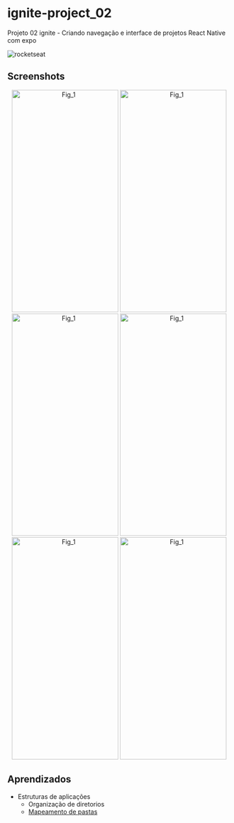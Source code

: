 # ignite-project_02
Projeto 02 ignite - Criando navegação e interface de projetos React Native com expo

![rocketseat](https://www.rocketseat.com.br/assets/logos/rocketseat.svg)

## Screenshots

<p align="center">
    <img src="https://github.com/Kayre-Scott-Primon/ignite-project_02/assets/64801417/80ec4349-99ba-41f8-a57c-301b796884ba" alt="Fig_1" height="500" width="240" />
    <img src="https://github.com/Kayre-Scott-Primon/ignite-project_02/assets/64801417/f009c567-97a0-4fa5-87bd-0de1d823008e" alt="Fig_1" height="500" width="240" />
    <img src="https://github.com/Kayre-Scott-Primon/ignite-project_02/assets/64801417/0cf9a4e4-fdd1-4df5-b821-7bd06810ff84" alt="Fig_1" height="500" width="240" />
    <img src="https://github.com/Kayre-Scott-Primon/ignite-project_02/assets/64801417/ff8bd95a-2d5a-481c-bfa4-901c399c44f2" alt="Fig_1" height="500" width="240" />
    <img src="https://github.com/Kayre-Scott-Primon/ignite-project_02/assets/64801417/b3343c31-dbb7-455e-916d-cf32a7669a8d" alt="Fig_1" height="500" width="240" />
    <img src="https://github.com/Kayre-Scott-Primon/ignite-project_02/assets/64801417/9bdeefd4-9168-4c5d-a868-941f27f4db1e" alt="Fig_1" height="500" width="240" />
</p>

## Aprendizados

- Estruturas de aplicações 
  - Organização de diretorios
  - [Mapeamento de pastas](https://github.com/tleunen/babel-plugin-module-resolver)


